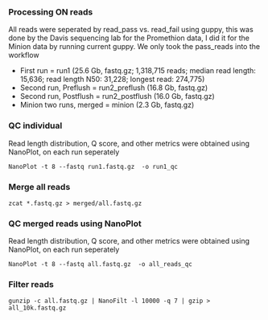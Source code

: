 ### Processing ON reads

All reads were seperated by read_pass vs. read_fail using guppy, this was done by the Davis sequencing lab for the Promethion data, I did it for the Minion data by running current guppy. We only took the pass_reads into the workflow

- First run = run1 (25.6 Gb, fastq.gz; 	1,318,715 reads; median read length: 15,636; read length N50: 31,228; longest read: 274,775) 
- Second run, Preflush = run2_preflush (16.8 Gb, fastq.gz)
- Second run, Postflush = run2_postflush (16.0 Gb, fastq.gz)
- Minion two runs, merged = minion (2.3 Gb, fastq.gz)

### QC individual

Read length distribution, Q score, and other metrics were obtained using NanoPlot, on each run seperately

`NanoPlot -t 8 --fastq run1.fastq.gz  -o run1_qc`

### Merge all reads

`zcat *.fastq.gz > merged/all.fastq.gz`

### QC merged reads using NanoPlot
Read length distribution, Q score, and other metrics were obtained using NanoPlot, on each run seperately

`NanoPlot -t 8 --fastq all.fastq.gz  -o all_reads_qc`

### Filter reads

`gunzip -c all.fastq.gz | NanoFilt -l 10000 -q 7 | gzip > all_10k.fastq.gz`
